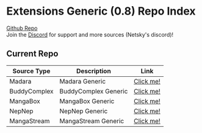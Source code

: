 # Extensions Generic (0.8) Repo Index

[Github Repo](https://github.com/Ivanmatthew/extensions-generic-0.8)
<br>
Join the [Discord](https://discord.gg/rmf6jQpMU9) for support and more sources (Netsky's discord)!

## Current Repo

| Source Type | Description |          Link |
| ---        |    ----   |         --- |
| Madara      | Madara Generic      | [Click me!](https://ivanmatthew.github.io/extensions-generic-0.8/madara/)    |
| BuddyComplex      | BuddyComplex Generic      | [Click me!](https://ivanmatthew.github.io/extensions-generic-0.8/buddycomplex/)    |
| MangaBox      | MangaBox Generic      | [Click me!](https://ivanmatthew.github.io/extensions-generic-0.8/mangabox/)    |
| NepNep      | NepNep Generic      | [Click me!](https://ivanmatthew.github.io/extensions-generic-0.8/nepnep/)    |
| MangaStream      | MangaStream Generic      | [Click me!](https://ivanmatthew.github.io/extensions-generic-0.8/mangastream/)    |
